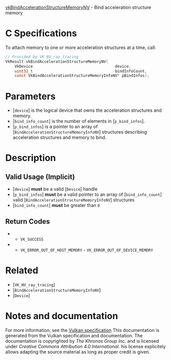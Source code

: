 [vkBindAccelerationStructureMemoryNV](https://www.khronos.org/registry/vulkan/specs/1.3-extensions/man/html/vkBindAccelerationStructureMemoryNV.html) - Bind acceleration structure memory

# C Specifications
To attach memory to one or more acceleration structures at a time, call:
```c
// Provided by VK_NV_ray_tracing
VkResult vkBindAccelerationStructureMemoryNV(
    VkDevice                                    device,
    uint32_t                                    bindInfoCount,
    const VkBindAccelerationStructureMemoryInfoNV* pBindInfos);
```

# Parameters
- [`device`] is the logical device that owns the acceleration structures and memory.
- [`bind_info_count`] is the number of elements in [`p_bind_infos`].
- [`p_bind_infos`] is a pointer to an array of [`BindAccelerationStructureMemoryInfoNV`] structures describing acceleration structures and memory to bind.

# Description
## Valid Usage (Implicit)
-  [`device`] **must**  be a valid [`Device`] handle
-  [`p_bind_infos`] **must**  be a valid pointer to an array of [`bind_info_count`] valid [`BindAccelerationStructureMemoryInfoNV`] structures
-  [`bind_info_count`] **must**  be greater than `0`

## Return Codes
*   - `VK_SUCCESS` 
*   - `VK_ERROR_OUT_OF_HOST_MEMORY`  - `VK_ERROR_OUT_OF_DEVICE_MEMORY`

# Related
- [`VK_NV_ray_tracing`]
- [`BindAccelerationStructureMemoryInfoNV`]
- [`Device`]

# Notes and documentation
For more information, see the [Vulkan specification](https://www.khronos.org/registry/vulkan/specs/1.3-extensions/html/vkspec.html)
This documentation is generated from the Vulkan specification and documentation.
The documentation is copyrighted by *The Khronos Group Inc.* and is licensed under *Creative Commons Attribution 4.0 International*.
his license explicitely allows adapting the source material as long as proper credit is given.
        